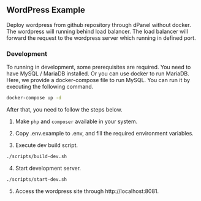 ## WordPress Example
Deploy wordpress from github repository through dPanel without docker. The wordpress will running behind load balancer. The load balancer will forward the request to the wordpress server which running in defined port.

### Development

To running in development, some prerequisites are required. You need to have MySQL / MariaDB installed. Or you can use docker to run MariaDB. Here, we provide a docker-compose file to run MySQL. You can run it by executing the following command.

```bash
docker-compose up -d
```

After that, you need to follow the steps below.

1. Make `php` and `composer` available in your system.

2. Copy .env.example to .env, and fill the required environment variables.

3. Execute dev build script.

```bash
./scripts/build-dev.sh
```

4. Start development server.

```bash
./scripts/start-dev.sh
```

5. Access the wordpress site through http://localhost:8081.
